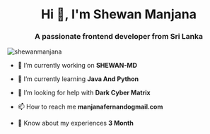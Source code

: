 <h1 align="center">Hi 👋, I'm Shewan Manjana</h1>
<h3 align="center">A passionate frontend developer from Sri Lanka</h3>

<p align="left"> <img src="https://komarev.com/ghpvc/?username=shewanmanjana&label=Profile%20views&color=0e75b6&style=flat" alt="shewanmanjana" /> </p>

- 🔭 I’m currently working on **SHEWAN-MD**

- 🌱 I’m currently learning **Java And Python**

- 🤝 I’m looking for help with **Dark Cyber Matrix**

- 📫 How to reach me **manjanafernandogmail.com**

- 📄 Know about my experiences **3 Month**
